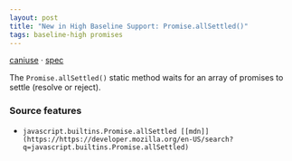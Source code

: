 ```yaml
---
layout: post
title: "New in High Baseline Support: Promise.allSettled()"
tags: baseline-high promises
---
```


[caniuse](https://caniuse.com/?search=promise-allsettled) · [spec](https://tc39.es/ecma262/multipage/control-abstraction-objects.html#sec-promise.allsettled)

The `Promise.allSettled()` static method waits for an array of promises to settle (resolve or reject).

### Source features

- ``javascript.builtins.Promise.allSettled [[mdn]](https://https://developer.mozilla.org/en-US/search?q=javascript.builtins.Promise.allSettled)``
